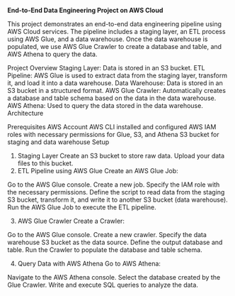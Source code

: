 **End-to-End Data Engineering Project on AWS Cloud**

This project demonstrates an end-to-end data engineering pipeline using AWS Cloud services. The pipeline includes a staging layer, an ETL process using AWS Glue, and a data warehouse. Once the data warehouse is populated, we use AWS Glue Crawler to create a database and table, and AWS Athena to query the data.

Project Overview
Staging Layer: Data is stored in an S3 bucket.
ETL Pipeline: AWS Glue is used to extract data from the staging layer, transform it, and load it into a data warehouse.
Data Warehouse: Data is stored in an S3 bucket in a structured format.
AWS Glue Crawler: Automatically creates a database and table schema based on the data in the data warehouse.
AWS Athena: Used to query the data stored in the data warehouse.
Architecture

Prerequisites
AWS Account
AWS CLI installed and configured
AWS IAM roles with necessary permissions for Glue, S3, and Athena
S3 bucket for staging and data warehouse
Setup
1. Staging Layer
Create an S3 bucket to store raw data.
Upload your data files to this bucket.
2. ETL Pipeline using AWS Glue
Create an AWS Glue Job:

Go to the AWS Glue console.
Create a new job.
Specify the IAM role with the necessary permissions.
Define the script to read data from the staging S3 bucket, transform it, and write it to another S3 bucket (data warehouse).
Run the AWS Glue Job to execute the ETL pipeline.

3. AWS Glue Crawler
Create a Crawler:

Go to the AWS Glue console.
Create a new crawler.
Specify the data warehouse S3 bucket as the data source.
Define the output database and table.
Run the Crawler to populate the database and table schema.

4. Query Data with AWS Athena
Go to AWS Athena:

Navigate to the AWS Athena console.
Select the database created by the Glue Crawler.
Write and execute SQL queries to analyze the data.

